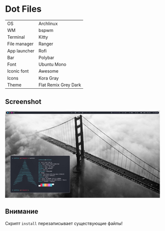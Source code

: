 # Dot Files

|              |                        |
|--------------|------------------------|
| OS           | Archlinux              |
| WM           | bspwm                  |
| Terminal     | Kitty                  |
| File manager | Ranger                 |
| App launcher | Rofi                   |
| Bar          | Polybar                |
| Font         | Ubuntu Mono            |
| Iconic font  | Awesome                |
| Icons        | Kora Gray              |
| Theme        | Flat Remix Grey Dark   |


## Screenshot

<img src="https://github.com/sadnessITS/files/blob/master/dotfiles/screenshots/1.jpg">

## Внимание

Скрипт `install` перезаписывает существующие файлы!
